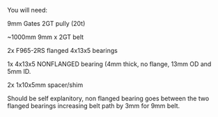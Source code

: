 You will need:

9mm Gates 2GT pully (20t)

~1000mm 9mm x 2GT belt

2x F965-2RS flanged 4x13x5 bearings

1x 4x13x5 NONFLANGED bearing (4mm thick, no flange, 13mm OD and 5mm ID. 

2x 1x10x5mm spacer/shim

Should be self explanitory, non flanged bearing goes between the two flanged bearings increasing belt path by 3mm for 9mm belt. 
